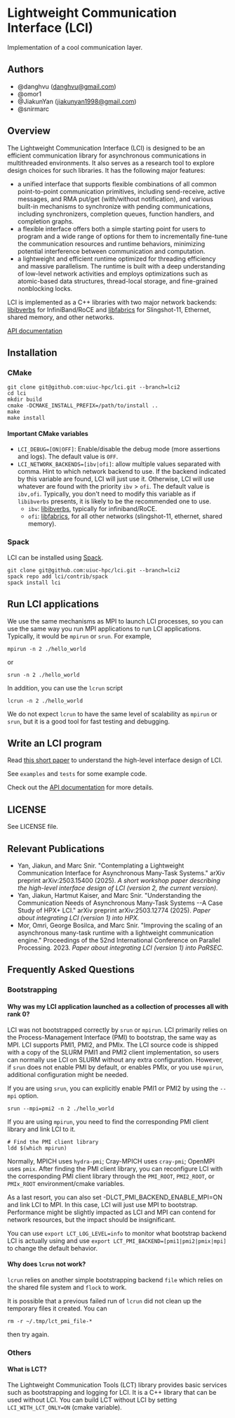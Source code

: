 # Lightweight Communication Interface (LCI)
Implementation of a cool communication layer.

## Authors

- \@danghvu (danghvu@gmail.com)
- \@omor1
- \@JiakunYan (jiakunyan1998@gmail.com)
- \@snirmarc

## Overview

The Lightweight Communication Interface (LCI) is designed to be an efficient communication library
for asynchronous communications in multithreaded environments. It also serves as a research tool to 
explore design choices for such libraries. It has the following major features:
- a unified interface that supports flexible combinations of all common point-to-point 
  communication primitives, including send-receive, active messages, and 
  RMA put/get (with/without notification), and various built-in mechanisms to synchronize 
  with pending communications, including synchronizers, completion queues, function handlers, 
  and completion graphs.
- a flexible interface offers both a simple starting point for users to program and a wide range of options 
  for them to incrementally fine-tune the communication resources and runtime behaviors, 
  minimizing potential interference between communication and computation.
- a lightweight and efficient runtime optimized for threading efficiency and massive parallelism. 
  The runtime is built with a deep understanding of low-level network activities and employs optimizations 
  such as atomic-based data structures, thread-local storage, and fine-grained nonblocking locks.

LCI is implemented as a C++ libraries with two major network backends: 
[libibverbs](https://github.com/linux-rdma/rdma-core/blob/master/Documentation/libibverbs.md) for InfiniBand/RoCE and 
[libfabrics](https://ofiwg.github.io/libfabric/) for Slingshot-11, Ethernet, shared memory, and other networks.

[API documentation](https://uiuc-hpc.github.io/lci/)

## Installation
### CMake

```
git clone git@github.com:uiuc-hpc/lci.git --branch=lci2
cd lci
mkdir build
cmake -DCMAKE_INSTALL_PREFIX=/path/to/install ..
make
make install
```

#### Important CMake variables
- `LCI_DEBUG=[ON|OFF]`: Enable/disable the debug mode (more assertions and logs).
  The default value is `OFF`.
- `LCI_NETWORK_BACKENDS=[ibv|ofi]`: allow multiple values separated with comma.
  Hint to which network backend to use. 
  If the backend indicated by this variable are found, LCI will just use it.
  Otherwise, LCI will use whatever are found with the priority `ibv` > `ofi`.
  The default value is `ibv,ofi`. Typically, you don't need to
  modify this variable as if `libibverbs` presents, it is likely to be the recommended one to use.
  - `ibv`: [libibverbs](https://github.com/linux-rdma/rdma-core/blob/master/Documentation/libibverbs.md), 
    typically for infiniband/RoCE.
  - `ofi`: [libfabrics](https://ofiwg.github.io/libfabric/), 
    for all other networks (slingshot-11, ethernet, shared memory). 

### Spack
LCI can be installed using [Spack](https://spack.io/).
```
git clone git@github.com:uiuc-hpc/lci.git --branch=lci2
spack repo add lci/contrib/spack
spack install lci
```

## Run LCI applications

We use the same mechanisms as MPI to launch LCI processes, so you can use the same way
you run MPI applications to run LCI applications. Typically, it would be `mpirun` or
`srun`. For example,
```
mpirun -n 2 ./hello_world
```
or
```
srun -n 2 ./hello_world
```

In addition, you can use the `lcrun` script
```
lcrun -n 2 ./hello_world
```

We do not expect `lcrun` to have the same level of scalability as `mpirun` or `srun`,
but it is a good tool for fast testing and debugging.

## Write an LCI program

Read [this short paper](https://arxiv.org/abs/2503.15400) to understand the high-level interface design of LCI. 

See `examples` and `tests` for some example code.

Check out the [API documentation](https://uiuc-hpc.github.io/lci/) for more details.

## LICENSE
See LICENSE file.

## Relevant Publications
- Yan, Jiakun, and Marc Snir. "Contemplating a Lightweight Communication Interface for Asynchronous Many-Task Systems." 
arXiv preprint arXiv:2503.15400 (2025). 
*A short workshop paper describing the high-level interface design of LCI (version 2, the current version).*
- Yan, Jiakun, Hartmut Kaiser, and Marc Snir. "Understanding the Communication Needs of Asynchronous Many-Task Systems
--A Case Study of HPX+ LCI." arXiv preprint arXiv:2503.12774 (2025). 
*Paper about integrating LCI (version 1) into HPX.*
- Mor, Omri, George Bosilca, and Marc Snir. "Improving the scaling of an asynchronous many-task runtime with 
a lightweight communication engine." Proceedings of the 52nd International Conference on Parallel Processing. 2023. 
*Paper about integrating LCI (version 1) into PaRSEC.*

## Frequently Asked Questions
### Bootstrapping
#### Why was my LCI application launched as a collection of processes all with rank 0?
LCI was not bootstrapped correctly by `srun` or `mpirun`. LCI primarily relies on the
Process-Management Interface (PMI) to bootstrap, the same way as MPI. LCI supports
PMI1, PMI2, and PMIx. The LCI source code is shipped with a copy of the SLURM PMI1
and PMI2 client implementation, so users can normally use LCI on SLURM without any
extra configuration. However, if `srun` does not enable PMI by default, or
enables PMIx, or you use `mpirun`, additional configuration might be needed.

If you are using `srun`, you can explicitly enable PMI1 or PMI2 by using the `--mpi`
option.
```
srun --mpi=pmi2 -n 2 ./hello_world
```

If you are using `mpirun`, you need to find the corresponding PMI client library
and link LCI to it.
```
# Find the PMI client library
ldd $(which mpirun)
```

Normally, MPICH uses `hydra-pmi`; Cray-MPICH uses `cray-pmi`; OpenMPI uses `pmix`.
After finding the PMI client library, you can reconfigure LCI with the corresponding
PMI client library through the `PMI_ROOT`, `PMI2_ROOT`, or `PMIx_ROOT` environment/cmake
variables.

As a last resort, you can also set -DLCT_PMI_BACKEND_ENABLE_MPI=ON and link LCI to MPI. 
In this case, LCI will just use MPI to bootstrap. Performance might be slightly impacted 
as LCI and MPI can contend for network resources, but the impact should be insignificant.

You can use `export LCT_LOG_LEVEL=info` to monitor what bootstrap backend LCI is actually using 
and use `export LCT_PMI_BACKEND=[pmi1|pmi2|pmix|mpi]` to change the default behavior.

#### Why does `lcrun` not work?
`lcrun` relies on another simple bootstrapping backend `file` which relies on the shared file
system and `flock` to work.

It is possible that a previous failed run of `lcrun` did not clean up the temporary files
it created. You can
```
rm -r ~/.tmp/lct_pmi_file-*
```
then try again.

### Others
#### What is LCT?
The Lightweight Communication Tools (LCT) library provides basic services such as bootstrapping
and logging for LCI. It is a C++ library that can be used without LCI. You can build LCT without
LCI by setting `LCI_WITH_LCT_ONLY=ON` (cmake variable).
